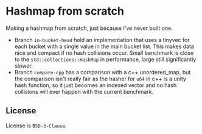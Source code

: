 # Hashmap from scratch

Making a hashmap from scratch, just because I've never built one.

- Branch `in-bucket-head` hold an implementation that uses a tinyvec for each bucket with a single value in the main bucket list. This makes data nice and compact if no hash collisions occur. Small benchmark is close to the `std::collections::HashMap` in performance, large still significantly slower.
- Branch `compare-cpp` has a comparison with a c++ unordered_map, but the comparison isn't really fair as the hasher for `u64` in c++ is a unity hash function, so it just becomes an indexed vector and no hash collisions will ever happen with the current benchmark.

## License
License is `BSD-3-Clause`.
